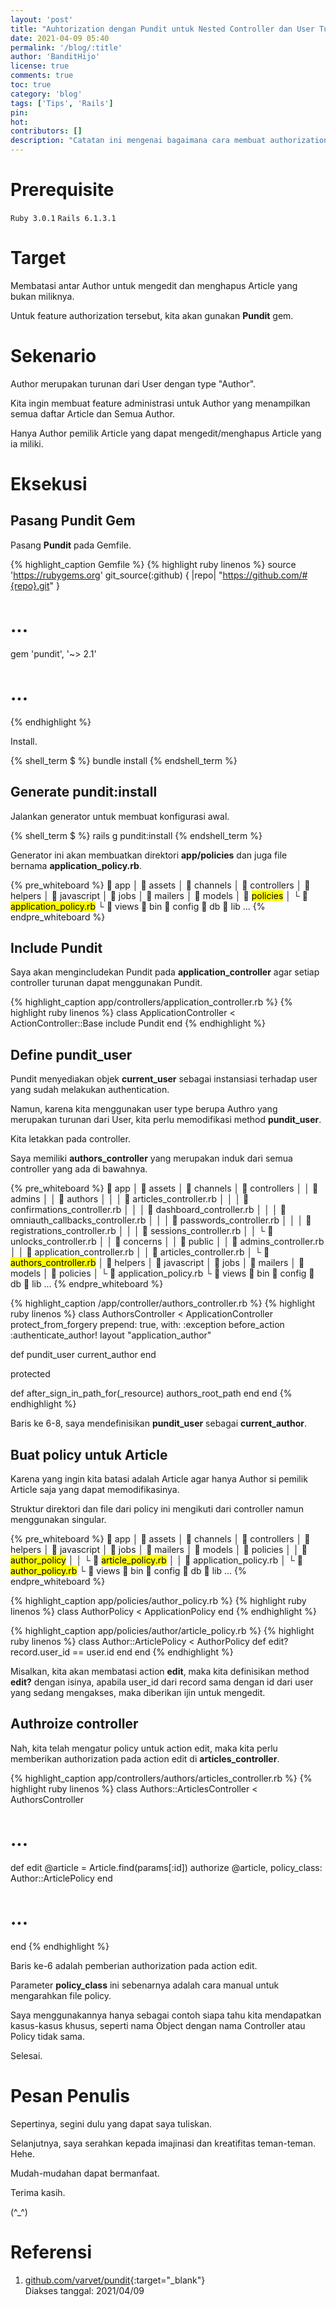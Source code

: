 ```yaml
---
layout: 'post'
title: "Auhtorization dengan Pundit untuk Nested Controller dan User Turunan pada Rails"
date: 2021-04-09 05:40
permalink: '/blog/:title'
author: 'BanditHijo'
license: true
comments: true
toc: true
category: 'blog'
tags: ['Tips', 'Rails']
pin:
hot:
contributors: []
description: "Catatan ini mengenai bagaimana cara membuat authorization dengan bantuan gem Pundit pada controller bertingkat, misal Authors::Articles. Author merupakan turunan dari User, karena User memiliki lebih dari satu user type. Tujuannya adalah untuk membatasi Author hanya dapat mengedit & menghapus Article miliknya saja."
---
```


# Prerequisite

`Ruby 3.0.1` `Rails 6.1.3.1`

# Target

Membatasi antar Author untuk mengedit dan menghapus Article yang bukan miliknya.

Untuk feature authorization tersebut, kita akan gunakan **Pundit** gem.

# Sekenario

Author merupakan turunan dari User dengan type "Author".

Kita ingin membuat feature administrasi untuk Author yang menampilkan semua daftar Article dan Semua Author.

Hanya Author pemilik Article yang dapat mengedit/menghapus Article yang ia miliki.

# Eksekusi

## Pasang Pundit Gem

Pasang **Pundit** pada Gemfile.

{% highlight_caption Gemfile %}
{% highlight ruby linenos %}
source 'https://rubygems.org'
git_source(:github) { |repo| "https://github.com/#{repo}.git" }

# ...

gem 'pundit', '~> 2.1'

# ...
{% endhighlight %}

Install.

{% shell_term $ %}
bundle install
{% endshell_term %}

## Generate pundit:install

Jalankan generator untuk membuat konfigurasi awal.

{% shell_term $ %}
rails g pundit:install
{% endshell_term %}

Generator ini akan membuatkan direktori **app/policies** dan juga file bernama **application_policy.rb**.

{% pre_whiteboard %}
 app
│  assets
│  channels
│  controllers
│  helpers
│  javascript
│  jobs
│  mailers
│  models
│  <mark>policies</mark>
│ └  <mark>application_policy.rb</mark>
└  views
 bin
 config
 db
 lib
...
{% endpre_whiteboard %}

## Include Pundit

Saya akan mengincludekan Pundit pada **application_controller** agar setiap controller turunan dapat menggunakan Pundit.

{% highlight_caption app/controllers/application_controller.rb %}
{% highlight ruby linenos %}
class ApplicationController < ActionController::Base
  include Pundit
end
{% endhighlight %}

## Define pundit_user

Pundit menyediakan objek **current_user** sebagai instansiasi terhadap user yang sudah melakukan authentication.

Namun, karena kita menggunakan user type berupa Authro yang merupakan turunan dari User, kita perlu memodifikasi method **pundit_user**.

Kita letakkan pada controller.

Saya memiliki **authors_controller** yang merupakan induk dari semua controller yang ada di bawahnya.

{% pre_whiteboard %}
 app
│  assets
│  channels
│  controllers
│ │  admins
│ │  authors
│ │ │  articles_controller.rb
│ │ │  confirmations_controller.rb
│ │ │  dashboard_controller.rb
│ │ │  omniauth_callbacks_controller.rb
│ │ │  passwords_controller.rb
│ │ │  registrations_controller.rb
│ │ │  sessions_controller.rb
│ │ └  unlocks_controller.rb
│ │  concerns
│ │  public
│ │  admins_controller.rb
│ │  application_controller.rb
│ │  articles_controller.rb
│ └  <mark>authors_controller.rb</mark>
│  helpers
│  javascript
│  jobs
│  mailers
│  models
│  policies
│ └  application_policy.rb
└  views
 bin
 config
 db
 lib
...
{% endpre_whiteboard %}

{% highlight_caption /app/controller/authors_controller.rb %}
{% highlight ruby linenos %}
class AuthorsController < ApplicationController
  protect_from_forgery prepend: true, with: :exception
  before_action :authenticate_author!
  layout "application_author"

  def pundit_user
    current_author
  end

  protected

  def after_sign_in_path_for(_resource)
    authors_root_path
  end
end
{% endhighlight %}

Baris ke 6-8, saya mendefinisikan **pundit_user** sebagai **current_author**.

## Buat policy untuk Article

Karena yang ingin kita batasi adalah Article agar hanya Author si pemilik Article saja yang dapat memodifikasinya.

Struktur direktori dan file dari policy ini mengikuti dari controller namun menggunakan singular.

{% pre_whiteboard %}
 app
│  assets
│  channels
│  controllers
│  helpers
│  javascript
│  jobs
│  mailers
│  models
│  policies
│ │  <mark>author_policy</mark>
│ │ └  <mark>article_policy.rb</mark>
│ │  application_policy.rb
│ └  <mark>author_policy.rb</mark>
└  views
 bin
 config
 db
 lib
...
{% endpre_whiteboard %}

{% highlight_caption app/policies/author_policy.rb %}
{% highlight ruby linenos %}
class AuthorPolicy < ApplicationPolicy
end
{% endhighlight %}

{% highlight_caption app/policies/author/article_policy.rb %}
{% highlight ruby linenos %}
class Author::ArticlePolicy < AuthorPolicy
  def edit?
    record.user_id == user.id
  end
end
{% endhighlight %}

Misalkan, kita akan membatasi action **edit**, maka kita definisikan method **edit?** dengan isinya, apabila user_id dari record sama dengan id dari user yang sedang mengakses, maka diberikan ijin untuk mengedit.

## Authroize controller

Nah, kita telah mengatur policy untuk action edit, maka kita perlu memberikan authorization pada action edit di **articles_controller**.

{% highlight_caption app/controllers/authors/articles_controller.rb %}
{% highlight ruby linenos %}
class Authors::ArticlesController < AuthorsController
  # ...

  def edit
    @article = Article.find(params[:id])
    authorize @article, policy_class: Author::ArticlePolicy
  end

  # ...
end
{% endhighlight %}

Baris ke-6 adalah pemberian authorization pada action edit.

Parameter **policy_class** ini sebenarnya adalah cara manual untuk mengarahkan file policy.

Saya menggunakannya hanya sebagai contoh siapa tahu kita mendapatkan kasus-kasus khusus, seperti nama Object dengan nama Controller atau Policy tidak sama.

Selesai.










# Pesan Penulis

Sepertinya, segini dulu yang dapat saya tuliskan.

Selanjutnya, saya serahkan kepada imajinasi dan kreatifitas teman-teman. Hehe.

Mudah-mudahan dapat bermanfaat.

Terima kasih.

(^_^)




# Referensi

1. [github.com/varvet/pundit](https://github.com/varvet/pundit){:target="_blank"}
<br>Diakses tanggal: 2021/04/09
